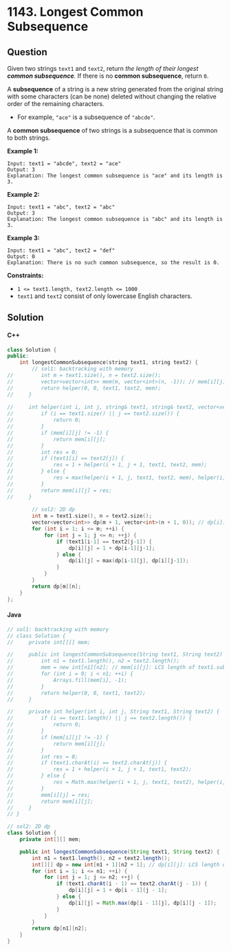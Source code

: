 # 1143. Longest Common Subsequence

## Question

Given two strings `text1` and `text2`, return _the length of their longest **common subsequence**._ If there is no **common subsequence**, return `0`.

A **subsequence** of a string is a new string generated from the original string with some characters (can be none) deleted without changing the relative order of the remaining characters.

* For example, `"ace"` is a subsequence of `"abcde"`.

A **common subsequence** of two strings is a subsequence that is common to both strings.

**Example 1:**

```
Input: text1 = "abcde", text2 = "ace" 
Output: 3  
Explanation: The longest common subsequence is "ace" and its length is 3.
```

**Example 2:**

```
Input: text1 = "abc", text2 = "abc"
Output: 3
Explanation: The longest common subsequence is "abc" and its length is 3.
```

**Example 3:**

```
Input: text1 = "abc", text2 = "def"
Output: 0
Explanation: There is no such common subsequence, so the result is 0.
```

**Constraints:**

* `1 <= text1.length, text2.length <= 1000`
* `text1` and `text2` consist of only lowercase English characters.

## Solution

#### C++

```cpp
class Solution {
public:
    int longestCommonSubsequence(string text1, string text2) {
        // sol1: backtracking with memory
//         int m = text1.size(), n = text2.size();
//         vector<vector<int>> mem(m, vector<int>(n, -1)); // mem[i][j]: LCS length of text1[i:] and text2[j:]
//         return helper(0, 0, text1, text2, mem);
//     }
    
//     int helper(int i, int j, string& text1, string& text2, vector<vector<int>>& mem) {
//         if (i == text1.size() || j == text2.size()) {
//             return 0;
//         }
//         if (mem[i][j] != -1) {
//             return mem[i][j];
//         }
//         int res = 0;
//         if (text1[i] == text2[j]) {
//             res = 1 + helper(i + 1, j + 1, text1, text2, mem);
//         } else {
//             res = max(helper(i + 1, j, text1, text2, mem), helper(i, j + 1, text1, text2, mem));
//         }
//         return mem[i][j] = res;
//     }
        
        // sol2: 2D dp
        int m = text1.size(), n = text2.size();
        vector<vector<int>> dp(m + 1, vector<int>(n + 1, 0)); // dp[i][j]: LCS length of text1[0:i-1] and text2[0:j-1]
        for (int i = 1; i <= m; ++i) {
            for (int j = 1; j <= n; ++j) {
                if (text1[i-1] == text2[j-1]) {
                    dp[i][j] = 1 + dp[i-1][j-1];
                } else {
                    dp[i][j] = max(dp[i-1][j], dp[i][j-1]);
                }
            }
        }
        return dp[m][n];
    }
};
```

#### Java

```java
// sol1: backtracking with memory
// class Solution {
//     private int[][] mem;

//     public int longestCommonSubsequence(String text1, String text2) {
//         int n1 = text1.length(), n2 = text2.length();
//         mem = new int[n1][n2]; // mem[i][j]: LCS length of text1.substring(i) and text2.substring(j)
//         for (int i = 0; i < n1; ++i) {
//             Arrays.fill(mem[i], -1);
//         }
//         return helper(0, 0, text1, text2);
//     }

//     private int helper(int i, int j, String text1, String text2) {
//         if (i == text1.length() || j == text2.length()) {
//             return 0;
//         }
//         if (mem[i][j] != -1) {
//             return mem[i][j];
//         }
//         int res = 0;
//         if (text1.charAt(i) == text2.charAt(j)) {
//             res = 1 + helper(i + 1, j + 1, text1, text2);
//         } else {
//             res = Math.max(helper(i + 1, j, text1, text2), helper(i, j + 1, text1, text2));
//         }
//         mem[i][j] = res;
//         return mem[i][j];
//     }
// }

// sol2: 2D dp
class Solution {
    private int[][] mem;

    public int longestCommonSubsequence(String text1, String text2) {
        int n1 = text1.length(), n2 = text2.length();
        int[][] dp = new int[n1 + 1][n2 + 1]; // dp[i][j]: LCS length of text1.substring(0, i) and text2.substring(0, j)
        for (int i = 1; i <= n1; ++i) {
            for (int j = 1; j <= n2; ++j) {
                if (text1.charAt(i - 1) == text2.charAt(j - 1)) {
                    dp[i][j] = 1 + dp[i - 1][j - 1];
                } else {
                    dp[i][j] = Math.max(dp[i - 1][j], dp[i][j - 1]);
                }
            }
        }
        return dp[n1][n2];
    }
}
```
